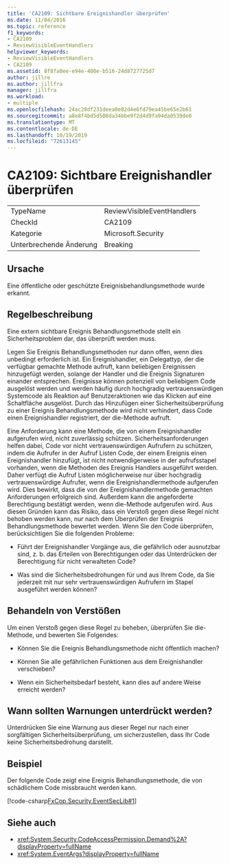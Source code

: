 ```yaml
---
title: 'CA2109: Sichtbare Ereignishandler überprüfen'
ms.date: 11/04/2016
ms.topic: reference
f1_keywords:
- CA2109
- ReviewVisibleEventHandlers
helpviewer_keywords:
- ReviewVisibleEventHandlers
- CA2109
ms.assetid: 8f8fa0ee-e94e-400e-b516-24d8727725d7
author: jillre
ms.author: jillfra
manager: jillfra
ms.workload:
- multiple
ms.openlocfilehash: 24ac28df231deea0e82d4e6fd79ea45be65e2b61
ms.sourcegitcommit: a8e8f4bd5d508da34bbe9f2d4d9fa94da0539de0
ms.translationtype: MT
ms.contentlocale: de-DE
ms.lasthandoff: 10/19/2019
ms.locfileid: "72613145"
---
```

# <a name="ca2109-review-visible-event-handlers"></a>CA2109: Sichtbare Ereignishandler überprüfen

|||
|-|-|
|TypeName|ReviewVisibleEventHandlers|
|CheckId|CA2109|
|Kategorie|Microsoft.Security|
|Unterbrechende Änderung|Breaking|

## <a name="cause"></a>Ursache
Eine öffentliche oder geschützte Ereignisbehandlungsmethode wurde erkannt.

## <a name="rule-description"></a>Regelbeschreibung
Eine extern sichtbare Ereignis Behandlungsmethode stellt ein Sicherheitsproblem dar, das überprüft werden muss.

Legen Sie Ereignis Behandlungsmethoden nur dann offen, wenn dies unbedingt erforderlich ist. Ein Ereignishandler, ein Delegattyp, der die verfügbar gemachte Methode aufruft, kann beliebigen Ereignissen hinzugefügt werden, solange der Handler und die Ereignis Signaturen einander entsprechen. Ereignisse können potenziell von beliebigem Code ausgelöst werden und werden häufig durch hochgradig vertrauenswürdigen Systemcode als Reaktion auf Benutzeraktionen wie das Klicken auf eine Schaltfläche ausgelöst. Durch das Hinzufügen einer Sicherheitsüberprüfung zu einer Ereignis Behandlungsmethode wird nicht verhindert, dass Code einen Ereignishandler registriert, der die-Methode aufruft.

Eine Anforderung kann eine Methode, die von einem Ereignishandler aufgerufen wird, nicht zuverlässig schützen. Sicherheitsanforderungen helfen dabei, Code vor nicht vertrauenswürdigen Aufrufern zu schützen, indem die Aufrufer in der Aufruf Listen Code, der einem Ereignis einen Ereignishandler hinzufügt, ist nicht notwendigerweise in der aufrufsstapel vorhanden, wenn die Methoden des Ereignis Handlers ausgeführt werden. Daher verfügt die Aufruf Listen möglicherweise nur über hochgradig vertrauenswürdige Aufrufer, wenn die Ereignishandlermethode aufgerufen wird. Dies bewirkt, dass die von der Ereignishandlermethode gemachten Anforderungen erfolgreich sind. Außerdem kann die angeforderte Berechtigung bestätigt werden, wenn die-Methode aufgerufen wird. Aus diesen Gründen kann das Risiko, dass ein Verstoß gegen diese Regel nicht behoben werden kann, nur nach dem Überprüfen der Ereignis Behandlungsmethode bewertet werden. Wenn Sie den Code überprüfen, berücksichtigen Sie die folgenden Probleme:

- Führt der Ereignishandler Vorgänge aus, die gefährlich oder ausnutzbar sind, z. b. das Erteilen von Berechtigungen oder das Unterdrücken der Berechtigung für nicht verwalteten Code?

- Was sind die Sicherheitsbedrohungen für und aus Ihrem Code, da Sie jederzeit mit nur sehr vertrauenswürdigen Aufrufern im Stapel ausgeführt werden können?

## <a name="how-to-fix-violations"></a>Behandeln von Verstößen
Um einen Verstoß gegen diese Regel zu beheben, überprüfen Sie die-Methode, und bewerten Sie Folgendes:

- Können Sie die Ereignis Behandlungsmethode nicht öffentlich machen?

- Können Sie alle gefährlichen Funktionen aus dem Ereignishandler verschieben?

- Wenn ein Sicherheitsbedarf besteht, kann dies auf andere Weise erreicht werden?

## <a name="when-to-suppress-warnings"></a>Wann sollten Warnungen unterdrückt werden?
Unterdrücken Sie eine Warnung aus dieser Regel nur nach einer sorgfältigen Sicherheitsüberprüfung, um sicherzustellen, dass Ihr Code keine Sicherheitsbedrohung darstellt.

## <a name="example"></a>Beispiel
Der folgende Code zeigt eine Ereignis Behandlungsmethode, die von schädlichem Code missbraucht werden kann.

[!code-csharp[FxCop.Security.EventSecLib#1](../code-quality/codesnippet/CSharp/ca2109-review-visible-event-handlers_1.cs)]

## <a name="see-also"></a>Siehe auch

- <xref:System.Security.CodeAccessPermission.Demand%2A?displayProperty=fullName>
- <xref:System.EventArgs?displayProperty=fullName>
